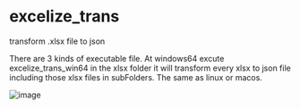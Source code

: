 # excelize_trans
transform .xlsx file to json

There are 3 kinds of executable file. At windows64 excute excelize_trans_win64 in the xlsx folder it will transform every xlsx to json file including those
xlsx files in subFolders. The same as linux or macos.

![image](https://user-images.githubusercontent.com/41111422/176625298-fcc3d293-f110-462b-b238-f79adb5ea084.png)

